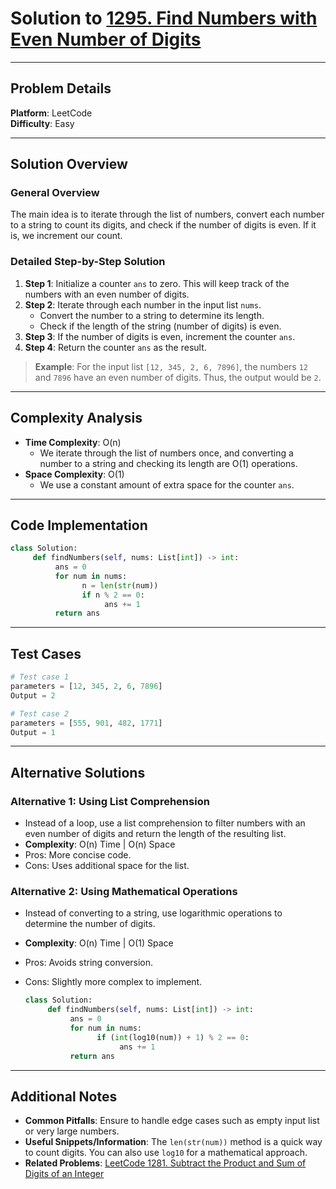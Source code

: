
# Solution to [1295. Find Numbers with Even Number of Digits](https://leetcode.com/problems/find-numbers-with-even-number-of-digits/)

---

## Problem Details
**Platform**: LeetCode  
**Difficulty**: Easy  

---

## Solution Overview
### General Overview
The main idea is to iterate through the list of numbers, convert each number to a string to count its digits, and check if the number of digits is even. If it is, we increment our count.

### Detailed Step-by-Step Solution
1. **Step 1**: Initialize a counter `ans` to zero. This will keep track of the numbers with an even number of digits.
2. **Step 2**: Iterate through each number in the input list `nums`.
    - Convert the number to a string to determine its length.
    - Check if the length of the string (number of digits) is even.
3. **Step 3**: If the number of digits is even, increment the counter `ans`.
4. **Step 4**: Return the counter `ans` as the result.

> **Example**: For the input list `[12, 345, 2, 6, 7896]`, the numbers `12` and `7896` have an even number of digits. Thus, the output would be `2`.

---

## Complexity Analysis
- **Time Complexity**: O(n)
  - We iterate through the list of numbers once, and converting a number to a string and checking its length are O(1) operations.
- **Space Complexity**: O(1)
  - We use a constant amount of extra space for the counter `ans`.

---

## Code Implementation
```python
class Solution:
     def findNumbers(self, nums: List[int]) -> int:
          ans = 0
          for num in nums:
                n = len(str(num))
                if n % 2 == 0:
                     ans += 1
          return ans
```

---

## Test Cases
```python
# Test case 1
parameters = [12, 345, 2, 6, 7896]
Output = 2

# Test case 2
parameters = [555, 901, 482, 1771]
Output = 1
```

---

## Alternative Solutions
### Alternative 1: Using List Comprehension
- Instead of a loop, use a list comprehension to filter numbers with an even number of digits and return the length of the resulting list.
- **Complexity**: O(n) Time | O(n) Space
- Pros: More concise code.
- Cons: Uses additional space for the list.

### Alternative 2: Using Mathematical Operations
- Instead of converting to a string, use logarithmic operations to determine the number of digits.
- **Complexity**: O(n) Time | O(1) Space
- Pros: Avoids string conversion.
- Cons: Slightly more complex to implement.

    ```python
    class Solution:
         def findNumbers(self, nums: List[int]) -> int:
              ans = 0
              for num in nums:
                    if (int(log10(num)) + 1) % 2 == 0:
                         ans += 1
              return ans
    ```

---

## Additional Notes
- **Common Pitfalls**: Ensure to handle edge cases such as empty input list or very large numbers.
- **Useful Snippets/Information**: The `len(str(num))` method is a quick way to count digits. You can also use `log10` for a mathematical approach.
- **Related Problems**: [LeetCode 1281. Subtract the Product and Sum of Digits of an Integer](https://leetcode.com/problems/subtract-the-product-and-sum-of-digits-of-an-integer/)

